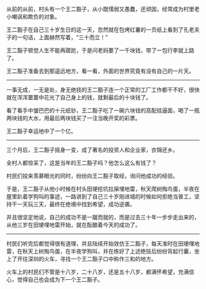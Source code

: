 <p>从前的从前，村头有一个王二豁子，从小既懦弱又愚蠢，还顽固，经常成为村里老小嘲讽和欺负的对象。</p><p>王二豁子在自己三十岁生日的这一天，忽然就在包烤红薯的一页纸上看到了孔老夫子的一句话，上面赫然写着，“三十而立！”</p><p>王二豁子顿觉人生不能再蹉跎，于是问老妈要了一千块钱，带了一包行李就上路了。</p><p>王二豁子准备去到那遥远地方，看一看，外面的世界究竟有没有自己的一片天。</p><hr/><p>一事无成，一无是处，身无绝技的王二豁子连一个正常的工厂工作都干不好，很快就在浑浑噩噩中花光了自己身上的钱，就剩最后的十块钱了。</p><p>看了看手中皱巴巴的十元纸钞，王二豁子吃了一碗六块钱的高配挂逼面，喝了一瓶两块钱的大水，用最后两块钱买了一注当晚开奖的彩票。</p><p>王二豁子幸运地中了一个亿。</p><hr/><p>三个月后，王二豁子摇身一变，成了著名的投资人和企业家，衣锦还乡。</p><p>全村人都惊呆了，这是当年的王二豁子吗？他怎么这么有钱了？</p><p>村民们投来羡慕眼光的同时，纷纷向王二豁子取经，询问他成功的经验。</p><p>于是，王二豁子从他小时候在村头田埂挖坑拉屎埋地雷，秋天爬树掏鸟蛋，半夜在屋里趴着学狗叫的事迹，一路讲到了自己三十岁刚进城的时候如何拒绝当普工，坚持干一天玩三天，最终在绝境中找到希望，成功逆袭。</p><p>并且很坚定地说，自己的成功不是一蹴而就的，而是过去三十年一步步走出来的，从他三岁在田埂埋地雷开始，就在酝酿着今天的成功了。</p><hr/><p>村民们听完后都觉得很有道理，并且陆续开始效仿王二豁子，每天准时在田埂埋地雷，在秋天上树掏鸟蛋，在半夜学狗叫，并在练好了上述绝技后纷纷背起行囊，坐上了开往深圳的火车，寻找一个王二豁子口中称作三和的地方。</p><p>火车上的村民们不管是十八岁，二十八岁，还是五十八岁，都满怀希望，充满信心，觉得自己也会成为下一个王二豁子。</p>